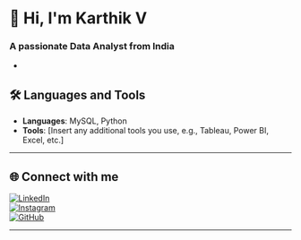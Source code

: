 # 👋 Hi, I'm Karthik V  
### A passionate **Data Analyst** from India  

-

## 🛠️ **Languages and Tools**  
- **Languages**: MySQL, Python  
- **Tools**: [Insert any additional tools you use, e.g., Tableau, Power BI, Excel, etc.]

---

## 🌐 **Connect with me**  

[![LinkedIn](https://img.shields.io/badge/LinkedIn-%230077B5.svg?style=for-the-badge&logo=linkedin&logoColor=white)](https://linkedin.com/in/your-linkedin-id)  
[![Instagram](https://img.shields.io/badge/Instagram-%23E4405F.svg?style=for-the-badge&logo=instagram&logoColor=white)](https://instagram.com/your-instagram-id)  
[![GitHub](https://img.shields.io/badge/GitHub-%23121011.svg?style=for-the-badge&logo=github&logoColor=white)](https://github.com/Karthiv1310)  

---



